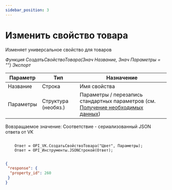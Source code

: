 ```yaml
---
sidebar_position: 3
---
```


# Изменить свойство товара
Изменяет универсальное свойство для товаров

*Функция СоздатьСвойствоТовара(Знач Название, Знач Параметры = "") Экспорт*

  | Параметр | Тип | Назначение |
  |-|-|-|
  | Название | Строка | Имя свойства|
  | Параметры | Структура (необяз.) | Параметры / перезапись стандартных параметров (см. [Получение необходимых данных](../)) |
  
  Вовзращаемое значение: Соответствие - сериализованный JSON ответа от VK

```bsl title="Пример кода"
	
    Ответ = OPI_VK.СоздатьСвойствоТовара("Цвет", Параметры);       
    Ответ = OPI_Инструменты.JSONСтрокой(Ответ);

```

```json title="Результат"

{
 "response": {
  "property_id": 260
 }
}

```

